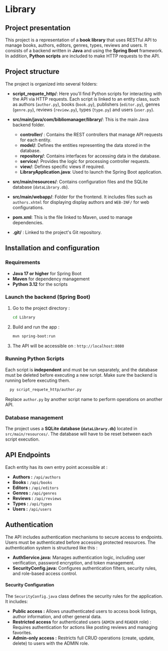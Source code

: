 # Library

## Project presentation
This project is a representation of a **book library** that uses RESTful API
to manage books, authors, editors, genres, types, reviews and users. It consists of a backend written in
**Java** and using the **Spring Boot** framework.
In addition, **Python scripts** are included to make HTTP requests to the API.

## Project structure

The project is organized into several folders:

- **script_requete_http/**: Here you'll find Python scripts for interacting with the API via
  HTTP requests. Each script is linked to an entity class, such as authors (`author.py`),
  books (`book.py`), publishers (`editor.py`), genres (`genre.py`), reviews (`review.py`),
  types (`type.py`) and users (`user.py`).

- **src/main/java/com/bibliomanager/library/**: This is the main Java backend folder.
    - **controller/** : Contains the REST controllers that manage API requests for each entity.
    - **model/**: Defines the entities representing the data stored in the database.
    - **repository/**: Contains interfaces for accessing data in the database.
    - **service/**: Provides the logic for processing controller requests.
    - **view/**: Defines specific views if required.
    - **LibraryApplication.java**: Used to launch the Spring Boot application.

- **src/main/resources/**: Contains configuration files and the SQLite database (`dataLibrary.db`).

- **src/main/webapp/**: Folder for the frontend. It includes files such as `authors.xhtml` for displaying
  display authors and `WEB-INF/` for web configurations.

- **pom.xml**: This is the file linked to Maven, used to manage dependencies.

- **.git/** : Linked to the project's Git repository.

## Installation and configuration
### Requirements
- **Java 17 or higher** for Spring Boot
- **Maven** for dependency management
- **Python 3.12** for the scripts

### Launch the backend (Spring Boot)
1. Go to the project directory :
   ```sh
   cd Library
   ```
2. Build and run the app :
   ```sh
   mvn spring-boot:run
   ```
3. The API will be accessible on : `http://localhost:8080`

### Running Python Scripts
Each script is **independent** and must be run separately, and the database must be deleted
before executing a new script. Make sure the backend is running before executing them.
```sh
  py script_requete_http/author.py
```
Replace `author.py` by another script name to perform operations on another API.

### Database management
The project uses a **SQLite database (`dataLibrary.db`)** located in `src/main/resources/`.
The database will have to be reset between each script execution.

## API Endpoints
Each entity has its own entry point accessible at :

- **Authors :** `/api/authors`
- **Books :** `/api/books`
- **Editors :** `/api/editors`
- **Genres :** `/api/genres`
- **Reviews :** `/api/reviews`
- **Types :** `/api/types`
- **Users :** `/api/users`

## Authentication

The API includes authentication mechanisms to secure access to endpoints.
Users must be authenticated before accessing protected resources. The authentication system is structured like this :

- **AuthService.java:** Manages authentication logic, including user verification, password encryption, and token management.
- **SecurityConfig.java:** Configures authentication filters, security rules, and role-based access control.

#### Security Configuration
The `SecurityConfig.java` class defines the security rules for the application. It includes:

- **Public access :** Allows unauthenticated users to access book listings, author information, and other general data.
- **Restricted access** for authenticated users (`ADMIN` and  `READER` role) : Requires authentication for actions like posting reviews and managing favorites.
- **Admin-only access :** Restricts full CRUD operations (create, update, delete) to users with the ADMIN role.

